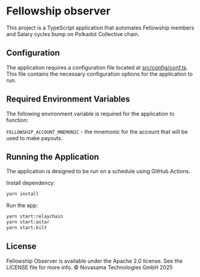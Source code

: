 # Fellowship observer
This project is a TypeScript application that automates Fellowship members and Salary cycles bump on Polkadot Collective chain.

## Configuration
The application requires a configuration file located at [src/config/conf.ts](src/config/conf.ts). This file contains the necessary configuration options for the application to run.

## Required Environment Variables
The following environment variable is required for the application to function:

`FELLOWSHIP_ACCOUNT_MNEMONIC` - the mnemonic for the account that will be used to make payouts.

## Running the Application
The application is designed to be run on a schedule using GitHub Actions.

Install dependency:
```bash
yarn install
```

Run the app:
```bash
yarn start:relaychain
yarn start:astar
yarn start:kilt
```

## License
Fellowship Observer is available under the Apache 2.0 license. See the LICENSE file for more info.
© Novasama Technologies GmbH 2025